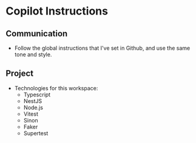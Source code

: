 # Copilot Instructions

## Communication

- Follow the global instructions that I've set in Github, and use the same tone and style.

## Project

- Technologies for this workspace:
  - Typescript
  - NestJS
  - Node.js
  - Vitest
  - Sinon
  - Faker
  - Supertest
